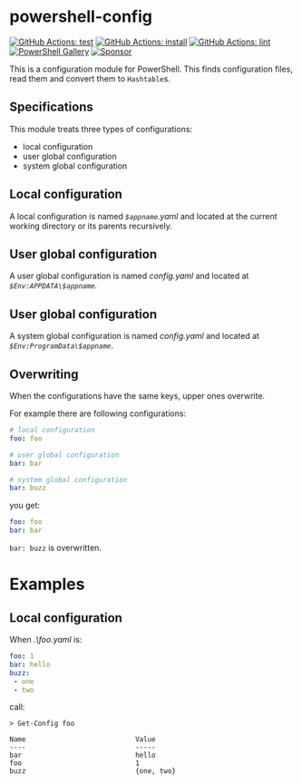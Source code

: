 # powershell-config

[![GitHub Actions: test](https://github.com/kakkun61/powershell-config/workflows/test/badge.svg)](https://github.com/kakkun61/powershell-config/actions?query=workflow%3Atest) [![GitHub Actions: install](https://github.com/kakkun61/powershell-config/workflows/install/badge.svg)](https://github.com/kakkun61/powershell-config/actions?query=workflow%3Ainstall) [![GitHub Actions: lint](https://github.com/kakkun61/powershell-config/workflows/lint/badge.svg)](https://github.com/kakkun61/powershell-config/actions?query=workflow%3Alint) [![PowerShell Gallery](https://img.shields.io/powershellgallery/p/config.svg)](https://www.powershellgallery.com/packages/config/) [![Sponsor](https://img.shields.io/badge/Sponsor-%E2%9D%A4-red?logo=GitHub)](https://github.com/sponsors/kakkun61)

This is a configuration module for PowerShell. This finds configuration files, read them and convert them to `Hashtable`s.

## Specifications

This module treats three types of configurations:

- local configuration
- user global configuration
- system global configuration

## Local configuration

A local configuration is named _`$appname`.yaml_ and located at the current working directory or its parents recursively.

## User global configuration

A user global configuration is named _config.yaml_ and located at _`$Env:APPDATA\$appname`_.

## User global configuration

A system global configuration is named _config.yaml_ and located at _`$Env:ProgramData\$appname`_.

## Overwriting

When the configurations have the same keys, upper ones overwrite.

For example there are following configurations:

```yaml
# local configuration
foo: foo

# user global configuration
bar: bar

# system global configuration
bar: buzz
```

you get:

```yaml
foo: foo
bar: bar
```

`bar: buzz` is overwritten.

# Examples

## Local configuration

When _.\foo.yaml_ is:

```yaml
foo: 1
bar: hello
buzz:
 - one
 - two
```

call:

```
> Get-Config foo

Name                           Value
----                           -----
bar                            hello
foo                            1
buzz                           {one, two}
```
